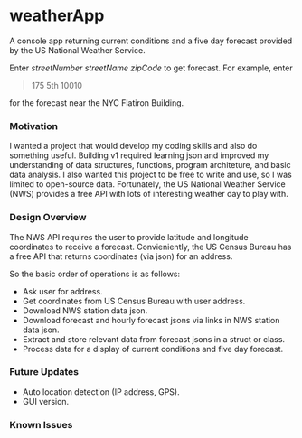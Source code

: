 # weatherApp

A console app returning current conditions and a five day forecast provided by the US National Weather Service.

Enter *streetNumber streetName zipCode* to get forecast. For example, enter
> 175 5th 10010

for the forecast near the NYC Flatiron Building.

### Motivation
I wanted a project that would develop my coding skills and also do something useful. Building v1 required learning json and improved my understanding of data structures, functions, program architeture, and basic data analysis. I also wanted this project to be free to write and use, so I was limited to open-source data. Fortunately, the US National Weather Service (NWS) provides a free API with lots of interesting weather day to play with.

### Design Overview
The NWS API requires the user to provide latitude and longitude coordinates to receive a forecast. Convieniently, the US Census Bureau has a free API that returns coordinates (via json) for an address.

So the basic order of operations is as follows:
- Ask user for address.
- Get coordinates from US Census Bureau with user address.
- Download NWS station data json.
- Download forecast and hourly forecast jsons via links in NWS station data json.
- Extract and store relevant data from forecast jsons in a struct or class.
- Process data for a display of current conditions and five day forecast.

### Future Updates
- Auto location detection (IP address, GPS).
- GUI version.

### Known Issues